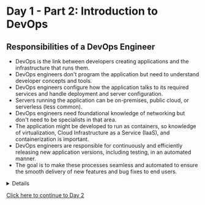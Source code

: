 # Day 1 - Part 2: Introduction to DevOps
## Responsibilities of a DevOps Engineer

- DevOps is the link between developers creating applications and the infrastructure that runs them.
- DevOps engineers don't program the application but need to understand developer concepts and tools.
- DevOps engineers configure how the application talks to its required services and handle deployment and server configuration.
- Servers running the application can be on-premises, public cloud, or serverless (less common).
- DevOps engineers need foundational knowledge of networking but don't need to be specialists in that area.
- The application might be developed to run as containers, so knowledge of virtualization, Cloud Infrastructure as a Service (IaaS), and containerization is important.
- DevOps engineers are responsible for continuously and efficiently releasing new application versions, including testing, in an automated manner.
- The goal is to make these processes seamless and automated to ensure the smooth delivery of new features and bug fixes to end users.

<details>

## DevOps Engineer Responsibilities:

- Link dev and infrastructure.
- Understand dev concepts and tools.
- Configure app communication, deployment, and server setup.
- Manage servers on-premises, cloud, or serverless.
- Basic networking knowledge.
- Virtualization, IaaS, container familiarity.
- Automate releases with testing.
- Smooth feature delivery to users.

</details>

[Click here to continue to Day 2](/Day%202/) <!-- Update with Day 10 link when available -->